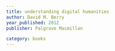 ```yaml
---
title: understanding digital humanities
author: David M. Berry
year_published: 2012
publisher: Palgrave Macmillan

category: books
---
```


